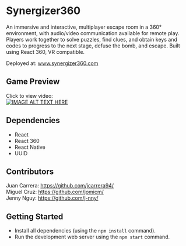 # Synergizer360

An immersive and interactive, multiplayer escape room in a 360° environment, with audio/video communication available for remote play. Players work together to solve puzzles, find clues, and obtain keys and codes to progress to the next stage, defuse the bomb, and escape. Built using React 360, VR compatible.

Deployed at: www.synergizer360.com

## Game Preview

Click to view video:  
[![IMAGE ALT TEXT HERE](http://img.youtube.com/vi/1DcbCAdyWeY/0.jpg)](http://www.youtube.com/watch?v=1DcbCAdyWeY)

## Dependencies

- React
- React 360
- React Native
- UUID

## Contributors

Juan Carrera: https://github.com/jcarrera94/  
Miguel Cruz: https://github.com/jomicm/  
Jenny Nguy: https://github.com/j-nny/  

## Getting Started

- Install all dependencies (using the `npm install` command).
- Run the development web server using the `npm start` command.
